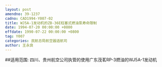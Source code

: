 ```yaml
---
layout: post
amendno: 39-1237
cadno: CAD1994-Y007-02
title: WJ5A-1发动机的ZB-36E柱塞式燃油泵寿命限制
date: 1994-07-20 00:00:00 +0800
effdate: 1990-07-22 00:00:00 +0800
tag: Y007
categories: 民航总局航空器适航司
author: 王永良
---
```


##适用范围:
四川、贵州航空公司执管的使用广东茂茗RP-3燃油的WJ5A-1发动机

